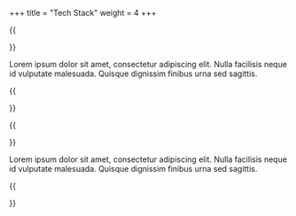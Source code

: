 +++
title = "Tech Stack"
weight = 4
+++

{{<section title="Tech Stack">}}

Lorem ipsum dolor sit amet, consectetur adipiscing elit. Nulla facilisis neque id vulputate malesuada. Quisque dignissim finibus urna sed sagittis.

{{</section>}}

{{<section title="Future">}}

Lorem ipsum dolor sit amet, consectetur adipiscing elit. Nulla facilisis neque id vulputate malesuada. Quisque dignissim finibus urna sed sagittis.

{{</section>}}

